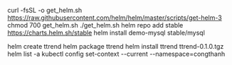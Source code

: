 curl -fsSL -o get_helm.sh https://raw.githubusercontent.com/helm/helm/master/scripts/get-helm-3
chmod 700 get_helm.sh
./get_helm.sh
helm repo add stable https://charts.helm.sh/stable
helm install demo-mysql stable/mysql 

helm create ttrend
helm package ttrend
helm install ttrend ttrend-0.1.0.tgz
helm list -a
kubectl config set-context --current --namespace=congthanh
